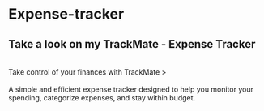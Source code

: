 # Expense-tracker
<h2>Take a look on my TrackMate - Expense Tracker</h2>
<br>
Take control of your finances with TrackMate >
<br>
<br>
 A simple and efficient expense tracker designed to help you monitor your spending, categorize expenses, and stay within budget. 
